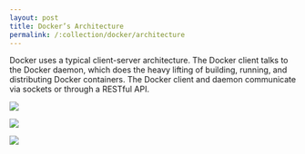 ```yaml
---
layout: post
title: Docker’s Architecture
permalink: /:collection/docker/architecture
---
```


Docker uses a typical client-server architecture. The Docker client talks to the Docker daemon, which does the heavy lifting of building, running, and distributing Docker containers. The Docker client and daemon communicate via sockets or through a RESTful API.

![]({{site.cdn}}/webservices/docker/docker-architecture-2.png)

![]({{site.cdn}}/webservices/docker/docker-components.png)

![]({{site.cdn}}/webservices/docker/docker-architecture.png)
